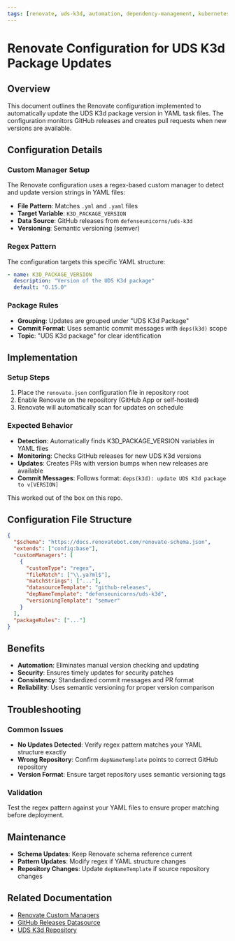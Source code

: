 ```yaml
---
tags: [renovate, uds-k3d, automation, dependency-management, kubernetes, github-releases, yaml, configuration]
---
```


# Renovate Configuration for UDS K3d Package Updates

## Overview

This document outlines the Renovate configuration implemented to automatically update the UDS K3d package version in YAML task files. The configuration monitors GitHub releases and creates pull requests when new versions are available.

## Configuration Details

### Custom Manager Setup

The Renovate configuration uses a regex-based custom manager to detect and update version strings in YAML files:

- **File Pattern**: Matches `.yml` and `.yaml` files
- **Target Variable**: `K3D_PACKAGE_VERSION` 
- **Data Source**: GitHub releases from `defenseunicorns/uds-k3d`
- **Versioning**: Semantic versioning (semver)

### Regex Pattern

The configuration targets this specific YAML structure:
```yaml
- name: K3D_PACKAGE_VERSION
  description: "Version of the UDS K3d package"
  default: "0.15.0"
```

### Package Rules

- **Grouping**: Updates are grouped under "UDS K3d Package"
- **Commit Format**: Uses semantic commit messages with `deps(k3d)` scope
- **Topic**: "UDS K3d package" for clear identification

## Implementation

### Setup Steps

1. Place the `renovate.json` configuration file in repository root
2. Enable Renovate on the repository (GitHub App or self-hosted)
3. Renovate will automatically scan for updates on schedule

### Expected Behavior

- **Detection**: Automatically finds K3D_PACKAGE_VERSION variables in YAML files
- **Monitoring**: Checks GitHub releases for new UDS K3d versions
- **Updates**: Creates PRs with version bumps when new releases are available
- **Commit Messages**: Follows format: `deps(k3d): update UDS K3d package to v[VERSION]`

This worked out of the box on this repo.

## Configuration File Structure

```json
{
  "$schema": "https://docs.renovatebot.com/renovate-schema.json",
  "extends": ["config:base"],
  "customManagers": [
    {
      "customType": "regex",
      "fileMatch": ["\\.ya?ml$"],
      "matchStrings": ["..."],
      "datasourceTemplate": "github-releases",
      "depNameTemplate": "defenseunicorns/uds-k3d",
      "versioningTemplate": "semver"
    }
  ],
  "packageRules": ["..."]
}
```

## Benefits

- **Automation**: Eliminates manual version checking and updating
- **Security**: Ensures timely updates for security patches
- **Consistency**: Standardized commit messages and PR format
- **Reliability**: Uses semantic versioning for proper version comparison

## Troubleshooting

### Common Issues

- **No Updates Detected**: Verify regex pattern matches your YAML structure exactly
- **Wrong Repository**: Confirm `depNameTemplate` points to correct GitHub repository
- **Version Format**: Ensure target repository uses semantic versioning tags

### Validation

Test the regex pattern against your YAML files to ensure proper matching before deployment.

## Maintenance

- **Schema Updates**: Keep Renovate schema reference current
- **Pattern Updates**: Modify regex if YAML structure changes
- **Repository Changes**: Update `depNameTemplate` if source repository changes

## Related Documentation

- [Renovate Custom Managers](https://docs.renovatebot.com/modules/manager/custom/)
- [GitHub Releases Datasource](https://docs.renovatebot.com/modules/datasource/github-releases/)
- [UDS K3d Repository](https://github.com/defenseunicorns/uds-k3d)